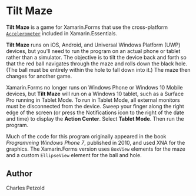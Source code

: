 Tilt Maze
=========

**Tilt Maze** is a game for Xamarin.Forms that use the cross-platform [`Accelerometer`](https://docs.microsoft.com/xamarin/essentials/accelerometer?context=xamarin/xamarin-forms) included in Xamarin.Essentials. 

**Tilt Maze** runs on iOS, Android, and Universal Windows Platform (UWP) devices, but you'll need to run the program on an actual phone or tablet rather than a simulator. The objective is to tilt the device back and forth so that the red ball navigates through the maze and rolls down the black hole. (The ball must be entirely within the hole to fall down into it.) The maze then changes for another game.

Xamarin.Forms no longer runs on Windows Phone or Windows 10 Mobile devices, but **Tilt Maze** will run on a Windows 10 tablet, such as a Surface Pro running in Tablet Mode. To run in Tablet Mode, all external monitors must be disconnected from the device. Sweep your finger along the right edge of the screen (or press the Notifications icon to the right of the date and time) to display the **Action Center**. Select **Tablet Mode**. Then run the program.

Much of the code for this program originally appeared in the book _Programming Windows Phone 7_, published in 2010, and used XNA for the graphics. The Xamarin.Forms version uses `BoxView` elements for the maze and a custom `EllipseView` element for the ball and hole.

Author
------
Charles Petzold 







